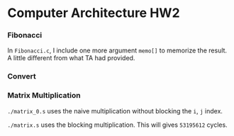 # Computer Architecture HW2

### Fibonacci
In `Fibonacci.c`, I include one more argument `memo[]` to memorize the result. A little different from what TA had provided.

### Convert

### Matrix Multiplication
`./matrix_0.s` uses the naive multiplication without blocking the `i`, `j` index.

`./matrix.s` uses the blocking multiplication. This will gives `53195612` cycles.
